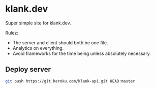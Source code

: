 # klank.dev

Super simple site for klank.dev.

Rulez:

- The server and client should both be one file.
- Analytics on everything.
- Avoid frameworks for the time being unless absolutely necessary.

## Deploy server

```bash
git push https://git.heroku.com/klank-api.git HEAD:master
```